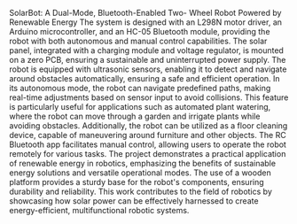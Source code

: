SolarBot: A Dual-Mode, Bluetooth-Enabled Two-
Wheel Robot Powered by Renewable Energy 
The system is designed with an L298N motor driver, an Arduino microcontroller, and an HC-05 Bluetooth module, providing the robot with both autonomous and manual control capabilities. The solar panel, integrated with a charging module and voltage regulator, is mounted on a zero PCB, ensuring a sustainable and uninterrupted power supply. The robot is equipped with ultrasonic sensors, enabling it to detect and navigate around obstacles automatically, ensuring a safe and efficient operation. 
In its autonomous mode, the robot can navigate predefined paths, making real-time adjustments based on sensor input to avoid collisions. This feature is particularly useful for applications such as automated plant watering, where the robot can move through a garden and irrigate plants while avoiding obstacles. Additionally, the robot can be utilized as a floor cleaning device, capable of maneuvering around furniture and other objects. The RC Bluetooth app facilitates manual control, allowing users to operate the robot remotely for various tasks. 
The project demonstrates a practical application of renewable energy in robotics, emphasizing the benefits of sustainable energy solutions and versatile operational modes. The use of a wooden platform provides a sturdy base for the robot's components, ensuring durability and reliability. This work contributes to the field of robotics by showcasing how solar power can be effectively harnessed to create energy-efficient, multifunctional robotic systems. 
